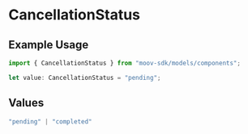# CancellationStatus

## Example Usage

```typescript
import { CancellationStatus } from "moov-sdk/models/components";

let value: CancellationStatus = "pending";
```

## Values

```typescript
"pending" | "completed"
```